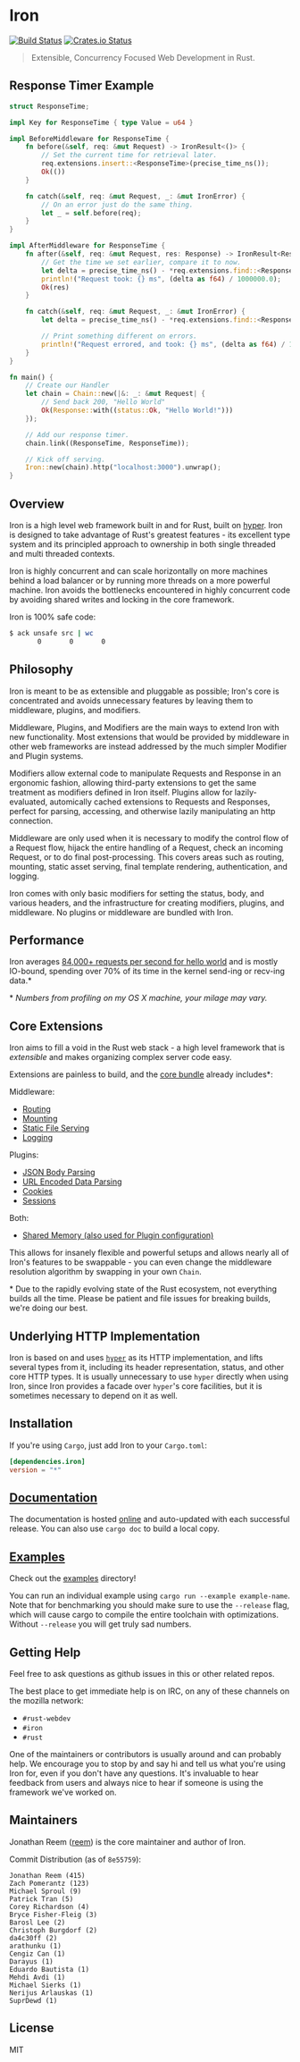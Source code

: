 Iron
====

[![Build Status](https://secure.travis-ci.org/iron/iron.png?branch=master)](https://travis-ci.org/iron/iron)
[![Crates.io Status](http://meritbadge.herokuapp.com/iron)](https://crates.io/crates/iron)

> Extensible, Concurrency Focused Web Development in Rust.

## Response Timer Example

```rust
struct ResponseTime;

impl Key for ResponseTime { type Value = u64 }

impl BeforeMiddleware for ResponseTime {
    fn before(&self, req: &mut Request) -> IronResult<()> {
        // Set the current time for retrieval later.
        req.extensions.insert::<ResponseTime>(precise_time_ns());
        Ok(())
    }

    fn catch(&self, req: &mut Request, _: &mut IronError) {
        // On an error just do the same thing.
        let _ = self.before(req);
    }
}

impl AfterMiddleware for ResponseTime {
    fn after(&self, req: &mut Request, res: Response) -> IronResult<Response> {
        // Get the time we set earlier, compare it to now.
        let delta = precise_time_ns() - *req.extensions.find::<ResponseTime>().unwrap();
        println!("Request took: {} ms", (delta as f64) / 1000000.0);
        Ok(res)
    }

    fn catch(&self, req: &mut Request, _: &mut IronError) {
        let delta = precise_time_ns() - *req.extensions.find::<ResponseTime>().unwrap();

        // Print something different on errors.
        println!("Request errored, and took: {} ms", (delta as f64) / 1000000.0);
    }
}

fn main() {
    // Create our Handler
    let chain = Chain::new(|&: _: &mut Request| {
        // Send back 200, "Hello World"
        Ok(Response::with((status::Ok, "Hello World!")))
    });

    // Add our response timer.
    chain.link((ResponseTime, ResponseTime));

    // Kick off serving.
    Iron::new(chain).http("localhost:3000").unwrap();
}
```

## Overview

Iron is a high level web framework built in and for Rust, built on
[hyper](https://github.com/hyperium/hyper). Iron is designed to take advantage
of Rust's greatest features - its excellent type system and its principled
approach to ownership in both single threaded and multi threaded contexts.

Iron is highly concurrent and can scale horizontally on more machines behind a
load balancer or by running more threads on a more powerful machine. Iron
avoids the bottlenecks encountered in highly concurrent code by avoiding shared
writes and locking in the core framework.

Iron is 100% safe code:

```sh
$ ack unsafe src | wc
       0       0       0
```

## Philosophy

Iron is meant to be as extensible and pluggable as possible; Iron's core is
concentrated and avoids unnecessary features by leaving them to middleware,
plugins, and modifiers.

Middleware, Plugins, and Modifiers are the main ways to extend Iron with new
functionality. Most extensions that would be provided by middleware in other
web frameworks are instead addressed by the much simpler Modifier and Plugin
systems.

Modifiers allow external code to manipulate Requests and Response in an ergonomic
fashion, allowing third-party extensions to get the same treatment as modifiers
defined in Iron itself. Plugins allow for lazily-evaluated, automically cached
extensions to Requests and Responses, perfect for parsing, accessing, and
otherwise lazily manipulating an http connection.

Middleware are only used when it is necessary to modify the control flow of a
Request flow, hijack the entire handling of a Request, check an incoming
Request, or to do final post-processing. This covers areas such as routing,
mounting, static asset serving, final template rendering, authentication, and
logging.

Iron comes with only basic modifiers for setting the status, body, and various
headers, and the infrastructure for creating modifiers, plugins, and
middleware. No plugins or middleware are bundled with Iron.

## Performance

Iron averages [84,000+ requests per second for hello world](https://github.com/iron/iron/wiki/How-to-Benchmark-hello.rs-Example)
and is mostly IO-bound, spending over 70% of its time in the kernel send-ing or
recv-ing data.\*

\* *Numbers from profiling on my OS X machine, your milage may vary.*

## Core Extensions

Iron aims to fill a void in the Rust web stack - a high level framework that is
*extensible* and makes organizing complex server code easy.

Extensions are painless to build, and the [core bundle](https://github.com/iron/core)
already includes\*:

Middleware:
- [Routing](https://github.com/iron/router)
- [Mounting](https://github.com/iron/mount)
- [Static File Serving](https://github.com/iron/static)
- [Logging](https://github.com/iron/logger)

Plugins:
- [JSON Body Parsing](https://github.com/iron/body-parser)
- [URL Encoded Data Parsing](https://github.com/iron/urlencoded)
- [Cookies](https://github.com/iron/cookie)
- [Sessions](https://github.com/iron/session)

Both:
- [Shared Memory (also used for Plugin configuration)](https://github.com/iron/persistent)

This allows for insanely flexible and powerful setups and allows nearly all
of Iron's features to be swappable - you can even change the middleware
resolution algorithm by swapping in your own `Chain`.

\* Due to the rapidly evolving state of the Rust ecosystem, not everything
builds all the time. Please be patient and file issues for breaking builds,
we're doing our best.

## Underlying HTTP Implementation

Iron is based on and uses [`hyper`](https://github.com/hyperium/hyper) as its
HTTP implementation, and lifts several types from it, including its header
representation, status, and other core HTTP types. It is usually unnecessary to
use `hyper` directly when using Iron, since Iron provides a facade over
`hyper`'s core facilities, but it is sometimes necessary to depend on it as
well.

<!--
FIXME: expand on when it is necessary to user hyper for serving,
e.g. when doing HTTPS.
-->

## Installation

If you're using `Cargo`, just add Iron to your `Cargo.toml`:

```toml
[dependencies.iron]
version = "*"
```

## [Documentation](http://ironframework.io/doc/iron)

The documentation is hosted [online](http://ironframework.io/doc/iron) and
auto-updated with each successful release. You can also use `cargo doc` to
build a local copy.

## [Examples](/examples)

Check out the [examples](/examples) directory!

You can run an individual example using `cargo run --example example-name`.
Note that for benchmarking you should make sure to use the `--release` flag,
which will cause cargo to compile the entire toolchain with optimizations.
Without `--release` you will get truly sad numbers.

## Getting Help

Feel free to ask questions as github issues in this or other related repos.

The best place to get immediate help is on IRC, on any of these channels on the
mozilla network:

- `#rust-webdev`
- `#iron`
- `#rust`

One of the maintainers or contributors is usually around and can probably help.
We encourage you to stop by and say hi and tell us what you're using Iron for,
even if you don't have any questions. It's invaluable to hear feedback from users
and always nice to hear if someone is using the framework we've worked on.

## Maintainers

Jonathan Reem ([reem](https://github.com/reem)) is the core maintainer and
author of Iron.

Commit Distribution (as of `8e55759`):

```
Jonathan Reem (415)
Zach Pomerantz (123)
Michael Sproul (9)
Patrick Tran (5)
Corey Richardson (4)
Bryce Fisher-Fleig (3)
Barosl Lee (2)
Christoph Burgdorf (2)
da4c30ff (2)
arathunku (1)
Cengiz Can (1)
Darayus (1)
Eduardo Bautista (1)
Mehdi Avdi (1)
Michael Sierks (1)
Nerijus Arlauskas (1)
SuprDewd (1)
```

## License

MIT

